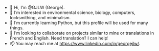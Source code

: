 - 👋 Hi, I’m @GJLW (George).
- 👀 I’m interested in environmental science, biology, computers, locksmithing, and minimalism. 
- 🌱 I’m currently learning Python, but this profile will be used for many things. 
- 💞️ I’m looking to collaborate on projects similar to mine or translations in French and English. Need translation? I can help!
- 📫 You may reach me at https://www.linkedin.com/in/georgejlw/. 

<!---
GJLW/GJLW is a ✨ special ✨ repository because its `README.md` (this file) appears on my GitHub profile.
You can click the Preview link to take a look at my changes.
--->
